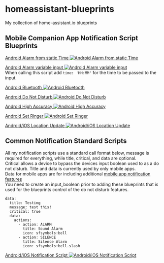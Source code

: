 # homeassistant-blueprints
My collection of home-assistant.io blueprints

## Mobile Companion App Notification Script Blueprints
[Android Alarm from static Time ![Android Alarm from static Time](https://my.home-assistant.io/badges/blueprint_import.svg)](https://my.home-assistant.io/redirect/blueprint_import/?blueprint_url=https%3A%2F%2Fgithub.com%2Fstboch%2Fhomeassistant-blueprints%2Fblob%2Fmain%2Fmobile_app_android_alarm.yaml)

[Android Alarm variable input ![Android Alarm variable input](https://my.home-assistant.io/badges/blueprint_import.svg)](https://my.home-assistant.io/redirect/blueprint_import/?blueprint_url=https%3A%2F%2Fgithub.com%2Fstboch%2Fhomeassistant-blueprints%2Fblob%2Fmain%2Fmobile_app_android_alarm_dynamic.yaml)  
When calling this script add ```time: 'HH:MM'``` for the time to be passed to the input.

[Android Bluetooth ![Android Bluetooth](https://my.home-assistant.io/badges/blueprint_import.svg)](https://my.home-assistant.io/redirect/blueprint_import/?blueprint_url=https%3A%2F%2Fgithub.com%2Fstboch%2Fhomeassistant-blueprints%2Fblob%2Fmain%2Fmobile_app_android_bluetooth.yaml)

[Android Do Not Disturb ![Android Do Not Disturb](https://my.home-assistant.io/badges/blueprint_import.svg)](https://my.home-assistant.io/redirect/blueprint_import/?blueprint_url=https%3A%2F%2Fgithub.com%2Fstboch%2Fhomeassistant-blueprints%2Fblob%2Fmain%2Fmobile_app_android_dnd.yaml)

[Android High Accuracy ![Android High Accuracy](https://my.home-assistant.io/badges/blueprint_import.svg)](https://my.home-assistant.io/redirect/blueprint_import/?blueprint_url=https%3A%2F%2Fgithub.com%2Fstboch%2Fhomeassistant-blueprints%2Fblob%2Fmain%2Fmobile_app_android_ham.yaml)

[Android Set Ringer ![Android Set Ringer](https://my.home-assistant.io/badges/blueprint_import.svg)](https://my.home-assistant.io/redirect/blueprint_import/?blueprint_url=https%3A%2F%2Fgithub.com%2Fstboch%2Fhomeassistant-blueprints%2Fblob%2Fmain%2Fmobile_app_android_ringer.yaml)

[Android/iOS Location Update ![Android/iOS Location Update](https://my.home-assistant.io/badges/blueprint_import.svg)](https://my.home-assistant.io/redirect/blueprint_import/?blueprint_url=https%3A%2F%2Fgithub.com%2Fstboch%2Fhomeassistant-blueprints%2Fblob%2Fmain%2Fmobile_app_location_update.yaml)

## Common Notification Standard Scripts ## 
All my notification scripts use a standard call format below, message is required for everything, while title, critical, and data are optional.  
Critical allows a device to bypass the devices input boolean used to as a do not disturb. Title and data is currently used by only mobile apps.  
Data for mobile apps are for including additional [mobile app notification features](https://companion.home-assistant.io/docs/notifications/notifications-basic)  
You need to create an input_boolean prior to adding these blueprints that is used for the blueprints control of the do not disturb features.  
```
data:
  title: Testing
  message: test this!
  critical: true
  data:
    actions:
      - action: ALARM
        title: Sound Alarm
        icon: sfsymbols:bell
      - action: SILENCE
        title: Silence Alarm
        icon: sfsymbols:bell.slash
```
[Android/iOS Notification Script ![Android/iOS Notification Script](https://my.home-assistant.io/badges/blueprint_import.svg)](https://my.home-assistant.io/redirect/blueprint_import/?blueprint_url=https%3A%2F%2Fgithub.com%2Fstboch%2Fhomeassistant-blueprints%2Fblob%2Fmain%2Fmobile_app_notification.yaml)
